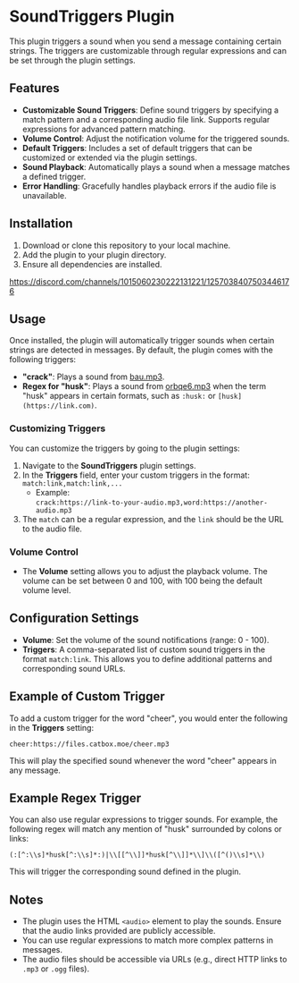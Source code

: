 # SoundTriggers Plugin

This plugin triggers a sound when you send a message containing certain strings. The triggers are customizable through regular expressions and can be set through the plugin settings.

## Features

- **Customizable Sound Triggers**: Define sound triggers by specifying a match pattern and a corresponding audio file link. Supports regular expressions for advanced pattern matching.
- **Volume Control**: Adjust the notification volume for the triggered sounds.
- **Default Triggers**: Includes a set of default triggers that can be customized or extended via the plugin settings.
- **Sound Playback**: Automatically plays a sound when a message matches a defined trigger.
- **Error Handling**: Gracefully handles playback errors if the audio file is unavailable.

## Installation

1. Download or clone this repository to your local machine.
2. Add the plugin to your plugin directory.
3. Ensure all dependencies are installed.

https://discord.com/channels/1015060230222131221/1257038407503446176

## Usage

Once installed, the plugin will automatically trigger sounds when certain strings are detected in messages. By default, the plugin comes with the following triggers:

- **"crack"**: Plays a sound from [bau.mp3](https://files.catbox.moe/yauk4d.ogg).
- **Regex for "husk"**: Plays a sound from [orbqe6.mp3](https://files.catbox.moe/orbqe6.mp3) when the term "husk" appears in certain formats, such as `:husk:` or `[husk](https://link.com)`.

### Customizing Triggers

You can customize the triggers by going to the plugin settings:

1. Navigate to the **SoundTriggers** plugin settings.
2. In the **Triggers** field, enter your custom triggers in the format:  
   `match:link,match:link,...`
   - Example:  
     `crack:https://link-to-your-audio.mp3,word:https://another-audio.mp3`
3. The `match` can be a regular expression, and the `link` should be the URL to the audio file.

### Volume Control

- The **Volume** setting allows you to adjust the playback volume. The volume can be set between 0 and 100, with 100 being the default volume level.

## Configuration Settings

- **Volume**: Set the volume of the sound notifications (range: 0 - 100).
- **Triggers**: A comma-separated list of custom sound triggers in the format `match:link`. This allows you to define additional patterns and corresponding sound URLs.

## Example of Custom Trigger

To add a custom trigger for the word "cheer", you would enter the following in the **Triggers** setting:
```
cheer:https://files.catbox.moe/cheer.mp3
```

This will play the specified sound whenever the word "cheer" appears in any message.

## Example Regex Trigger

You can also use regular expressions to trigger sounds. For example, the following regex will match any mention of "husk" surrounded by colons or links:

```
(:[^:\\s]*husk[^:\\s]*:)|\\[[^\\]]*husk[^\\]]*\\]\\([^()\\s]*\\)
```

This will trigger the corresponding sound defined in the plugin.

## Notes

- The plugin uses the HTML `<audio>` element to play the sounds. Ensure that the audio links provided are publicly accessible.
- You can use regular expressions to match more complex patterns in messages.
- The audio files should be accessible via URLs (e.g., direct HTTP links to `.mp3` or `.ogg` files).
